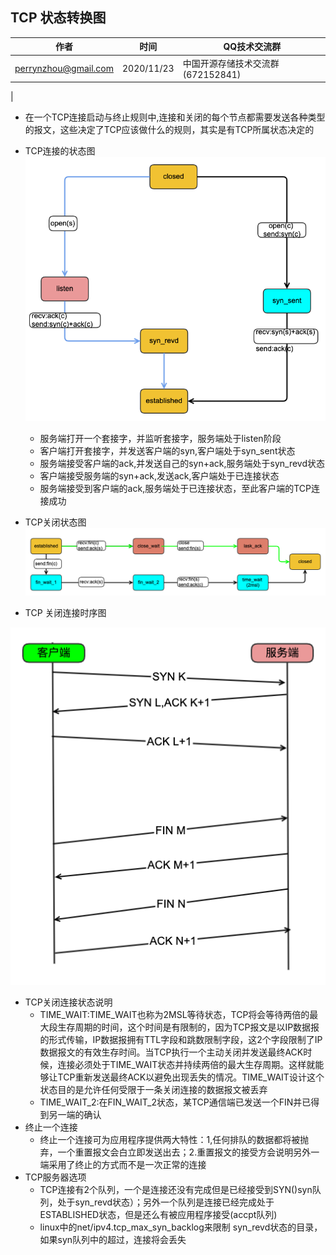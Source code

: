 ## TCP 状态转换图


| 作者 | 时间 |QQ技术交流群 |
| ------ | ------ |------ |
| perrynzhou@gmail.com |2020/11/23 |中国开源存储技术交流群(672152841) |

|
- 在一个TCP连接启动与终止规则中,连接和关闭的每个节点都需要发送各种类型的报文，这些决定了TCP应该做什么的规则，其实是有TCP所属状态决定的
- TCP连接的状态图
 ![tcp-connect1](../../images/tcp_connect1.png)
	 - 服务端打开一个套接字，并监听套接字，服务端处于listen阶段
	 - 客户端打开套接字，并发送客户端的syn,客户端处于syn_sent状态
	 - 服务端接受客户端的ack,并发送自己的syn+ack,服务端处于syn_revd状态
	 - 客户端接受服务端的syn+ack,发送ack,客户端处于已连接状态
	 - 服务端接受到客户端的ack,服务端处于已连接状态，至此客户端的TCP连接成功
- TCP关闭状态图
 ![tcp-connection](../../images/tcp_close1.png)
 
- TCP 关闭连接时序图

 ![tcp-pic](../../images/pic1.png)
 
 - TCP关闭连接状态说明
	 - TIME_WAIT:TIME_WAIT也称为2MSL等待状态，TCP将会等待两倍的最大段生存周期的时间，这个时间是有限制的，因为TCP报文是以IP数据报的形式传输，IP数据报拥有TTL字段和跳数限制字段，这2个字段限制了IP数据报文的有效生存时间。当TCP执行一个主动关闭并发送最终ACK时候，连接必须处于TIME_WAIT状态并持续两倍的最大生存周期。这样就能够让TCP重新发送最终ACK以避免出现丢失的情况。TIME_WAIT设计这个状态目的是允许任何受限于一条关闭连接的数据报文被丢弃
	 - TIME_WAIT_2:在FIN_WAIT_2状态，某TCP通信端已发送一个FIN并已得到另一端的确认
- 终止一个连接
	- 终止一个连接可为应用程序提供两大特性：1,任何排队的数据都将被抛弃，一个重置报文会白立即发送出去；2.重置报文的接受方会说明另外一端采用了终止的方式而不是一次正常的连接
- TCP服务器选项
	- TCP连接有2个队列，一个是连接还没有完成但是已经接受到SYN()syn队列，处于syn_revd状态）；另外一个队列是连接已经完成处于ESTABLISHED状态，但是还么有被应用程序接受(accpt队列)
	- linux中的net/ipv4.tcp_max_syn_backlog来限制 syn_revd状态的目录，如果syn队列中的超过，连接将会丢失

